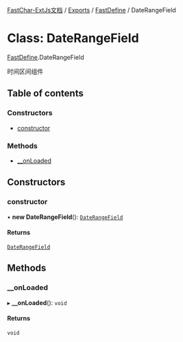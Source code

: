 [FastChar-ExtJs文档](../README.md) / [Exports](../modules.md) / [FastDefine](../modules/FastDefine.md) / DateRangeField

# Class: DateRangeField

[FastDefine](../modules/FastDefine.md).DateRangeField

时间区间组件

## Table of contents

### Constructors

- [constructor](FastDefine.DateRangeField.md#constructor)

### Methods

- [\_\_onLoaded](FastDefine.DateRangeField.md#__onloaded)

## Constructors

### constructor

• **new DateRangeField**(): [`DateRangeField`](FastDefine.DateRangeField.md)

#### Returns

[`DateRangeField`](FastDefine.DateRangeField.md)

## Methods

### \_\_onLoaded

▸ **__onLoaded**(): `void`

#### Returns

`void`
